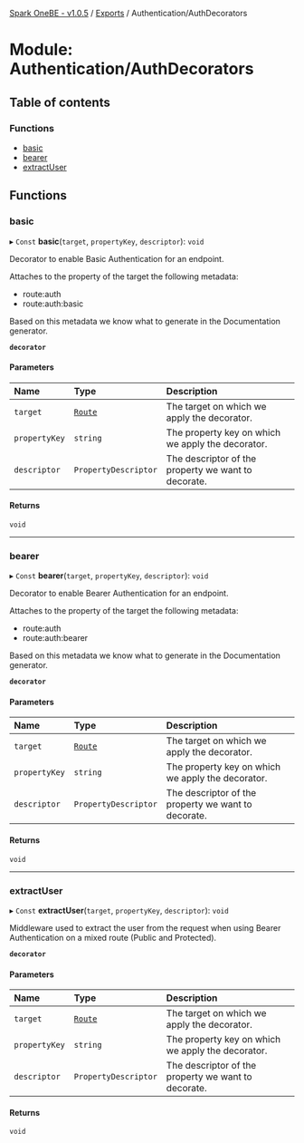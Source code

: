 [Spark OneBE - v1.0.5](../README.md) / [Exports](../modules.md) / Authentication/AuthDecorators

# Module: Authentication/AuthDecorators

## Table of contents

### Functions

- [basic](Authentication_AuthDecorators.md#basic)
- [bearer](Authentication_AuthDecorators.md#bearer)
- [extractUser](Authentication_AuthDecorators.md#extractuser)

## Functions

### basic

▸ `Const` **basic**(`target`, `propertyKey`, `descriptor`): `void`

Decorator to enable Basic Authentication for an endpoint.

Attaches to the property of the target the following metadata:
- route:auth
- route:auth:basic

Based on this metadata we know what to generate in the Documentation generator.

**`decorator`**

#### Parameters

| Name | Type | Description |
| :------ | :------ | :------ |
| `target` | [`Route`](../classes/Router_Route.Route.md) | The target on which we apply the decorator. |
| `propertyKey` | `string` | The property key on which we apply the decorator. |
| `descriptor` | `PropertyDescriptor` | The descriptor of the property we want to decorate. |

#### Returns

`void`

___

### bearer

▸ `Const` **bearer**(`target`, `propertyKey`, `descriptor`): `void`

Decorator to enable Bearer Authentication for an endpoint.

Attaches to the property of the target the following metadata:
- route:auth
- route:auth:bearer

Based on this metadata we know what to generate in the Documentation generator.

**`decorator`**

#### Parameters

| Name | Type | Description |
| :------ | :------ | :------ |
| `target` | [`Route`](../classes/Router_Route.Route.md) | The target on which we apply the decorator. |
| `propertyKey` | `string` | The property key on which we apply the decorator. |
| `descriptor` | `PropertyDescriptor` | The descriptor of the property we want to decorate. |

#### Returns

`void`

___

### extractUser

▸ `Const` **extractUser**(`target`, `propertyKey`, `descriptor`): `void`

Middleware used to extract the user from the request when using Bearer Authentication
on a mixed route (Public and Protected).

**`decorator`**

#### Parameters

| Name | Type | Description |
| :------ | :------ | :------ |
| `target` | [`Route`](../classes/Router_Route.Route.md) | The target on which we apply the decorator. |
| `propertyKey` | `string` | The property key on which we apply the decorator. |
| `descriptor` | `PropertyDescriptor` | The descriptor of the property we want to decorate. |

#### Returns

`void`
